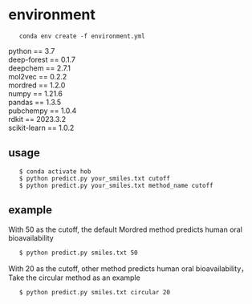 # environment
```
   conda env create -f environment.yml
```
python == 3.7
<br />deep-forest == 0.1.7
<br />deepchem == 2.7.1
<br />mol2vec == 0.2.2
<br />mordred == 1.2.0
<br />numpy == 1.21.6
<br />pandas == 1.3.5
<br />pubchempy == 1.0.4
<br />rdkit == 2023.3.2
<br />scikit-learn == 1.0.2

## usage

```
   $ conda activate hob
   $ python predict.py your_smiles.txt cutoff
   $ python predict.py your_smiles.txt method_name cutoff
```
## example
   With 50 as the cutoff, the default Mordred method predicts human oral bioavailability
```
   $ python predict.py smiles.txt 50
```
   With 20 as the cutoff, other method predicts human oral bioavailability，Take the circular method as an example
```
   $ python predict.py smiles.txt circular 20
```
